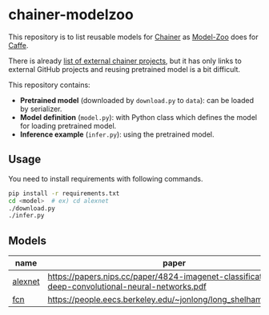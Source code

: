 # chainer-modelzoo

This repository is to list reusable models for [Chainer](https://github.com/pfnet/chainer)
as [Model-Zoo](https://github.com/BVLC/caffe/wiki/Model-Zoo) does for [Caffe](https://github.com/BVLC/caffe).

There is already [list of external chainer projects](https://github.com/pfnet/chainer/wiki/External-examples),
but it has only links to external GitHub projects and reusing pretrained model is a bit difficult.

This repository contains:

- **Pretrained model** (downloaded by `download.py` to `data`): can be loaded by serializer.
- **Model definition** (`model.py`): with Python class which defines the model for loading pretrained model.
- **Inference example** (`infer.py`): using the pretrained model.


## Usage

You need to install requirements with following commands.

```bash
pip install -r requirements.txt
cd <model>  # ex) cd alexnet
./download.py
./infer.py
```


## Models

name | paper
--- | ---
[alexnet](alexnet) | https://papers.nips.cc/paper/4824-imagenet-classification-with-deep-convolutional-neural-networks.pdf
[fcn](fcn) | https://people.eecs.berkeley.edu/~jonlong/long_shelhamer_fcn.pdf
